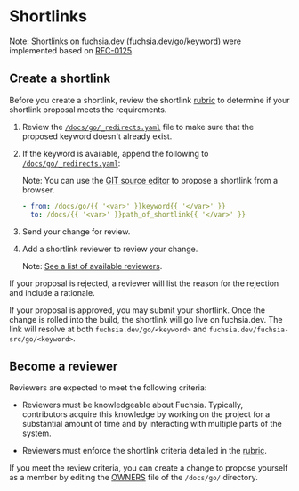 # Shortlinks

Note: Shortlinks on fuchsia.dev (fuchsia.dev/go/keyword) were implemented
based on [RFC-0125][RFC-0125].

## Create a shortlink

Before you create a shortlink, review the shortlink [rubric] to determine if
your shortlink proposal meets the requirements.

1. Review the [`/docs/go/_redirects.yaml`][redirects-file] file to
   make sure that the proposed keyword doesn't already exist.
1. If the keyword is available, append the following to
   [`/docs/go/_redirects.yaml`][redirects-file]:

   Note: You can use the [GIT source editor][git-source-editor] to propose a
   shortlink from a browser.

   ```yaml
   - from: /docs/go/{{ '<var>' }}keyword{{ '</var>' }}
     to: /docs/{{ '<var>' }}path_of_shortlink{{ '</var>' }}
   ```

1. Send your change for review.
1. Add a shortlink reviewer to review your change.

   Note: [See a list of available reviewers][OWNERS-cs].

If your proposal is rejected, a reviewer will list the reason for the
rejection and include a rationale.

If your proposal is approved, you may submit your shortlink. Once the change
is rolled into the build, the shortlink will go live on fuchsia.dev. The link
will resolve at both `fuchsia.dev/go/<keyword>` and
`fuchsia.dev/fuchsia-src/go/<keyword>`.

## Become a reviewer

Reviewers are expected to meet the following criteria:

 * Reviewers must be knowledgeable about Fuchsia. Typically,
   contributors acquire this knowledge by working on the project for a
   substantial amount of time and by interacting with multiple parts of the
   system.

 * Reviewers must enforce the shortlink criteria detailed in the [rubric].

If you meet the review criteria, you can create a change to propose yourself
as a member by editing the [OWNERS] file of the `/docs/go/` directory.


[git-source-editor]: https://ci.android.com/edit?repo=fuchsia/fuchsia/main&file=docs/concepts/index.md
[redirects-file]: https://cs.opensource.google/fuchsia/fuchsia/+/main:docs/go/_redirects.yaml
[RFC-0125]: /docs/contribute/governance/rfcs/0125_shortlink_fuchsia_dev.md
[rubric]: /docs/contribute/docs/shortlinks/rubric.md
[OWNERS]: https://ci.android.com/edit?repo=fuchsia/fuchsia/main&file=/docs/go/OWNERS
[OWNERS-cs]: https://cs.opensource.google/fuchsia/fuchsia/+/main:docs/go/OWNERS